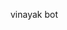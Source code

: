 vinayak bot

<script
  src="https://www.fireaw.ai/widget/main.js"
  data-chatbot-id="48d92460-6e90-4f5d-80cb-a872dc8ed0b8"
  data-api-token="466066e5-d3c5-4c2c-b1fc-1dcffc85c7a5"
  defer
></script>
